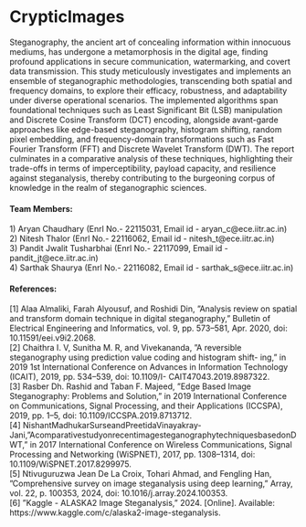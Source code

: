 # CrypticImages

Steganography, the ancient art of concealing information within innocuous mediums, has undergone a metamorphosis in the digital age, finding profound applications in secure communication, watermarking, and covert data transmission. This study meticulously investigates and implements an ensemble of steganographic methodologies, transcending both spatial and frequency domains, to explore their efficacy, robustness, and adaptability under diverse operational scenarios. The implemented algorithms span foundational techniques such as Least Significant Bit (LSB) manipulation and Discrete Cosine Transform (DCT) encoding, alongside avant-garde approaches like edge-based steganography, histogram shifting, random pixel embedding, and frequency-domain transformations such as Fast Fourier Transform (FFT) and Discrete Wavelet Transform (DWT). The report culminates in a comparative analysis of these techniques, highlighting their trade-offs in terms of imperceptibility, payload capacity, and resilience against steganalysis, thereby contributing to the burgeoning corpus of knowledge in the realm of steganographic sciences.


<h4><b>Team Members:</b></h4>
1) Aryan Chaudhary (Enrl No.- 22115031, Email id - aryan_c@ece.iitr.ac.in)<br>
2) Nitesh Thalor (Enrl No.- 22116062, Email id - nitesh_t@ece.iitr.ac.in)<br>
3) Pandit Jwalit Tusharbhai (Enrl No.- 22117099, Email id - pandit_jt@ece.iitr.ac.in)<br>
4) Sarthak Shaurya (Enrl No.- 22116082, Email id - sarthak_s@ece.iitr.ac.in)<br>

<h4><b>References:</b></h4>
[1] Alaa Almaliki, Farah Alyousuf, and Roshidi Din, ”Analysis review on spatial and transform domain technique in digital steganography,” Bulletin of Electrical Engineering and Informatics, vol. 9, pp. 573–581, Apr. 2020, doi: 10.11591/eei.v9i2.2068.<br>
[2] Chaithra I. V, Sunitha M. R, and Vivekananda, ”A reversible steganography using prediction value coding and histogram shift- ing,” in 2019 1st International Conference on Advances in Information Technology (ICAIT), 2019, pp. 534–539, doi: 10.1109/I- CAIT47043.2019.8987322.<br>
[3] Rasber Dh. Rashid and Taban F. Majeed, ”Edge Based Image Steganography: Problems and Solution,” in 2019 International Conference on Communications, Signal Processing, and their Applications (ICCSPA), 2019, pp. 1–5, doi: 10.1109/ICCSPA.2019.8713712.<br>
[4] NishantMadhukarSurseandPreetidaVinayakray-Jani,”AcomparativestudyonrecentimagesteganographytechniquesbasedonDWT,” in 2017 International Conference on Wireless Communications, Signal Processing and Networking (WiSPNET), 2017, pp. 1308–1314, doi: 10.1109/WiSPNET.2017.8299975.<br>
[5] Ntivuguruzwa Jean De La Croix, Tohari Ahmad, and Fengling Han, ”Comprehensive survey on image steganalysis using deep learning,” Array, vol. 22, p. 100353, 2024, doi: 10.1016/j.array.2024.100353.<br>
[6] ”Kaggle - ALASKA2 Image Steganalysis,” 2024. [Online]. Available: https://www.kaggle.com/c/alaska2-image-steganalysis.<br>

